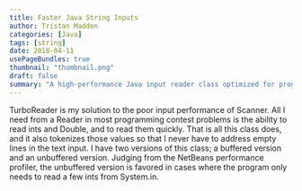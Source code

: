 ```yaml
---
title: Faster Java String Inputs
author: Tristan Madden
categories: [Java]
tags: [string]
date: 2018-04-11
usePageBundles: true
thumbnail: "thumbnail.png"
draft: false
summary: "A high-performance Java input reader class optimized for programming contests, providing fast integer and double parsing with automatic tokenization and buffering options."
---
```


TurboReader is my solution to the poor input performance of Scanner. All I need from a Reader in most programming contest problems is the ability to read ints and Double, and to read them quickly. That is all this class does, and it also tokenizes those values so that I never have to address empty lines in the text input. I have two versions of this class; a buffered version and an unbuffered version. Judging from the NetBeans performance profiler, the unbuffered version is favored in cases where the program only needs to read a few ints from System.in.

<script src="https://gist.github.com/Trimad/e96bf07c966fd549a05d929f80765fb8.js"></script>